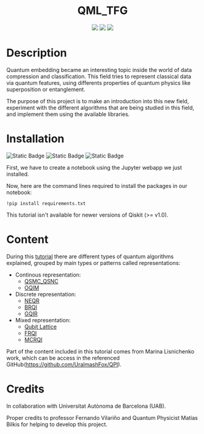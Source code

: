 <h1 align="center">
  QML_TFG
</h1>

<p align="center">
  <img src="https://img.shields.io/github/followers/kaitouser?style=flat-square&logo=github"/>
  <img src="https://img.shields.io/github/commit-activity/t/kaitouser/QML_TFG?style=flat-square&color=green"/>
  <img src="https://img.shields.io/pypi/l/qiskit?style=flat-square&color=orange"/>
</p>

# Description

Quantum embedding became an interesting topic inside the world of data compression and classification. 
This field tries to represent classical data via quantum features, using differents properties of quantum physics like superposition or entanglement.

The purpose of this project is to make an introduction into this new field, experiment with the different algorithms that are being studied in this field, and implement them using the available libraries.

# Installation

![Static Badge](https://img.shields.io/badge/Jupyter-F37626?style=for-the-badge&logo=Jupyter&logoColor=white&labelColor=black&link=https%3A%2F%2Fjupyter.org%2F)
![Static Badge](https://img.shields.io/badge/Python-3776AB?style=for-the-badge&logo=Python&logoColor=white&labelColor=black&link=https%3A%2F%2Fwww.python.org%2F)
![Static Badge](https://img.shields.io/badge/Qiskit-6929C4?style=for-the-badge&logo=Qiskit&labelColor=black&link=https%3A%2F%2Fdocs.quantum.ibm.com%2F)

First, we have to create a notebook using the Jupyter webapp we just installed.

Now, here are the command lines required to install the packages in our notebook:
~~~
!pip install requirements.txt
~~~

This tutorial isn't available for newer versions of Qiskit (>= v1.0).

# Content

During this [tutorial](https://github.com/kaitouser/QML_TFG/blob/d71f04b7f191ca446d577f28cbfe7871e80e2c48/Tutorial/Quantum%20encoding/Quantum_representations_tutorial.ipynb) there are different types of quantum algorithms explained, grouped by main types or patterns called representations:

 - Continous representation:
   - [QSMC_QSNC](https://www.researchgate.net/publication/257641707_Image_storage_retrieval_compression_and_segmentation_in_a_quantum_system)
   - [OQIM](https://doi.org/10.1007/s11128-019-2463-7)
 - Discrete representation:
    - [NEQR](https://doi.org/10.1007/s11128-013-0567-z)
    - [BRQI](https://ieeexplore.ieee.org/document/8470069)
    - [GQIR](https://doi.org/10.1007/s11128-015-1099-5)
 - Mixed representation:
    - [Qubit Lattice](https://doi.org/10.1117/12.485960)
    - [FRQI](https://doi.org/10.1007/s11128-010-0177-y)
    - [MCRQI](https://ieeexplore.ieee.org/document/6051718)
  
Part of the content included in this tutorial comes from Marina Lisnichenko work, which can be access in the referenced GitHub(https://github.com/UralmashFox/QPI).

# Credits
In collaboration with Universitat Autònoma de Barcelona (UAB).

Proper credits to professor Fernando Vilariño and Quantum Physicist Matías Bilkis for helping to develop this project.
